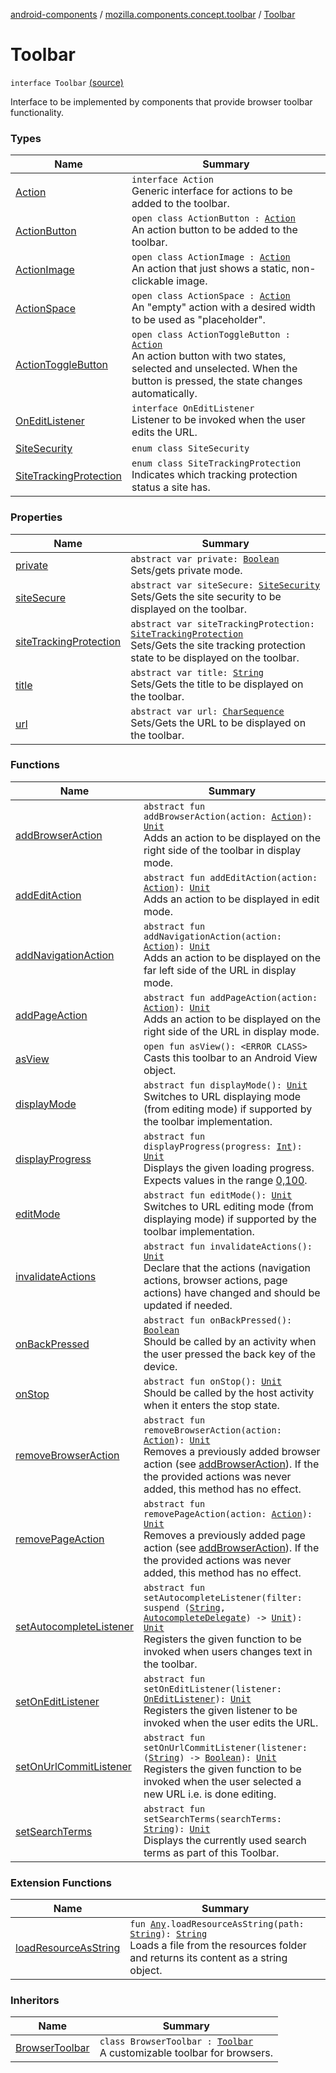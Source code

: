 [android-components](../../index.md) / [mozilla.components.concept.toolbar](../index.md) / [Toolbar](./index.md)

# Toolbar

`interface Toolbar` [(source)](https://github.com/mozilla-mobile/android-components/blob/master/components/concept/toolbar/src/main/java/mozilla/components/concept/toolbar/Toolbar.kt#L26)

Interface to be implemented by components that provide browser toolbar functionality.

### Types

| Name | Summary |
|---|---|
| [Action](-action/index.md) | `interface Action`<br>Generic interface for actions to be added to the toolbar. |
| [ActionButton](-action-button/index.md) | `open class ActionButton : `[`Action`](-action/index.md)<br>An action button to be added to the toolbar. |
| [ActionImage](-action-image/index.md) | `open class ActionImage : `[`Action`](-action/index.md)<br>An action that just shows a static, non-clickable image. |
| [ActionSpace](-action-space/index.md) | `open class ActionSpace : `[`Action`](-action/index.md)<br>An "empty" action with a desired width to be used as "placeholder". |
| [ActionToggleButton](-action-toggle-button/index.md) | `open class ActionToggleButton : `[`Action`](-action/index.md)<br>An action button with two states, selected and unselected. When the button is pressed, the state changes automatically. |
| [OnEditListener](-on-edit-listener/index.md) | `interface OnEditListener`<br>Listener to be invoked when the user edits the URL. |
| [SiteSecurity](-site-security/index.md) | `enum class SiteSecurity` |
| [SiteTrackingProtection](-site-tracking-protection/index.md) | `enum class SiteTrackingProtection`<br>Indicates which tracking protection status a site has. |

### Properties

| Name | Summary |
|---|---|
| [private](private.md) | `abstract var private: `[`Boolean`](https://kotlinlang.org/api/latest/jvm/stdlib/kotlin/-boolean/index.html)<br>Sets/gets private mode. |
| [siteSecure](site-secure.md) | `abstract var siteSecure: `[`SiteSecurity`](-site-security/index.md)<br>Sets/Gets the site security to be displayed on the toolbar. |
| [siteTrackingProtection](site-tracking-protection.md) | `abstract var siteTrackingProtection: `[`SiteTrackingProtection`](-site-tracking-protection/index.md)<br>Sets/Gets the site tracking protection state to be displayed on the toolbar. |
| [title](title.md) | `abstract var title: `[`String`](https://kotlinlang.org/api/latest/jvm/stdlib/kotlin/-string/index.html)<br>Sets/Gets the title to be displayed on the toolbar. |
| [url](url.md) | `abstract var url: `[`CharSequence`](https://kotlinlang.org/api/latest/jvm/stdlib/kotlin/-char-sequence/index.html)<br>Sets/Gets the URL to be displayed on the toolbar. |

### Functions

| Name | Summary |
|---|---|
| [addBrowserAction](add-browser-action.md) | `abstract fun addBrowserAction(action: `[`Action`](-action/index.md)`): `[`Unit`](https://kotlinlang.org/api/latest/jvm/stdlib/kotlin/-unit/index.html)<br>Adds an action to be displayed on the right side of the toolbar in display mode. |
| [addEditAction](add-edit-action.md) | `abstract fun addEditAction(action: `[`Action`](-action/index.md)`): `[`Unit`](https://kotlinlang.org/api/latest/jvm/stdlib/kotlin/-unit/index.html)<br>Adds an action to be displayed in edit mode. |
| [addNavigationAction](add-navigation-action.md) | `abstract fun addNavigationAction(action: `[`Action`](-action/index.md)`): `[`Unit`](https://kotlinlang.org/api/latest/jvm/stdlib/kotlin/-unit/index.html)<br>Adds an action to be displayed on the far left side of the URL in display mode. |
| [addPageAction](add-page-action.md) | `abstract fun addPageAction(action: `[`Action`](-action/index.md)`): `[`Unit`](https://kotlinlang.org/api/latest/jvm/stdlib/kotlin/-unit/index.html)<br>Adds an action to be displayed on the right side of the URL in display mode. |
| [asView](as-view.md) | `open fun asView(): <ERROR CLASS>`<br>Casts this toolbar to an Android View object. |
| [displayMode](display-mode.md) | `abstract fun displayMode(): `[`Unit`](https://kotlinlang.org/api/latest/jvm/stdlib/kotlin/-unit/index.html)<br>Switches to URL displaying mode (from editing mode) if supported by the toolbar implementation. |
| [displayProgress](display-progress.md) | `abstract fun displayProgress(progress: `[`Int`](https://kotlinlang.org/api/latest/jvm/stdlib/kotlin/-int/index.html)`): `[`Unit`](https://kotlinlang.org/api/latest/jvm/stdlib/kotlin/-unit/index.html)<br>Displays the given loading progress. Expects values in the range [0,100](#). |
| [editMode](edit-mode.md) | `abstract fun editMode(): `[`Unit`](https://kotlinlang.org/api/latest/jvm/stdlib/kotlin/-unit/index.html)<br>Switches to URL editing mode (from displaying mode) if supported by the toolbar implementation. |
| [invalidateActions](invalidate-actions.md) | `abstract fun invalidateActions(): `[`Unit`](https://kotlinlang.org/api/latest/jvm/stdlib/kotlin/-unit/index.html)<br>Declare that the actions (navigation actions, browser actions, page actions) have changed and should be updated if needed. |
| [onBackPressed](on-back-pressed.md) | `abstract fun onBackPressed(): `[`Boolean`](https://kotlinlang.org/api/latest/jvm/stdlib/kotlin/-boolean/index.html)<br>Should be called by an activity when the user pressed the back key of the device. |
| [onStop](on-stop.md) | `abstract fun onStop(): `[`Unit`](https://kotlinlang.org/api/latest/jvm/stdlib/kotlin/-unit/index.html)<br>Should be called by the host activity when it enters the stop state. |
| [removeBrowserAction](remove-browser-action.md) | `abstract fun removeBrowserAction(action: `[`Action`](-action/index.md)`): `[`Unit`](https://kotlinlang.org/api/latest/jvm/stdlib/kotlin/-unit/index.html)<br>Removes a previously added browser action (see [addBrowserAction](add-browser-action.md)). If the the provided actions was never added, this method has no effect. |
| [removePageAction](remove-page-action.md) | `abstract fun removePageAction(action: `[`Action`](-action/index.md)`): `[`Unit`](https://kotlinlang.org/api/latest/jvm/stdlib/kotlin/-unit/index.html)<br>Removes a previously added page action (see [addBrowserAction](add-browser-action.md)). If the the provided actions was never added, this method has no effect. |
| [setAutocompleteListener](set-autocomplete-listener.md) | `abstract fun setAutocompleteListener(filter: suspend (`[`String`](https://kotlinlang.org/api/latest/jvm/stdlib/kotlin/-string/index.html)`, `[`AutocompleteDelegate`](../-autocomplete-delegate/index.md)`) -> `[`Unit`](https://kotlinlang.org/api/latest/jvm/stdlib/kotlin/-unit/index.html)`): `[`Unit`](https://kotlinlang.org/api/latest/jvm/stdlib/kotlin/-unit/index.html)<br>Registers the given function to be invoked when users changes text in the toolbar. |
| [setOnEditListener](set-on-edit-listener.md) | `abstract fun setOnEditListener(listener: `[`OnEditListener`](-on-edit-listener/index.md)`): `[`Unit`](https://kotlinlang.org/api/latest/jvm/stdlib/kotlin/-unit/index.html)<br>Registers the given listener to be invoked when the user edits the URL. |
| [setOnUrlCommitListener](set-on-url-commit-listener.md) | `abstract fun setOnUrlCommitListener(listener: (`[`String`](https://kotlinlang.org/api/latest/jvm/stdlib/kotlin/-string/index.html)`) -> `[`Boolean`](https://kotlinlang.org/api/latest/jvm/stdlib/kotlin/-boolean/index.html)`): `[`Unit`](https://kotlinlang.org/api/latest/jvm/stdlib/kotlin/-unit/index.html)<br>Registers the given function to be invoked when the user selected a new URL i.e. is done editing. |
| [setSearchTerms](set-search-terms.md) | `abstract fun setSearchTerms(searchTerms: `[`String`](https://kotlinlang.org/api/latest/jvm/stdlib/kotlin/-string/index.html)`): `[`Unit`](https://kotlinlang.org/api/latest/jvm/stdlib/kotlin/-unit/index.html)<br>Displays the currently used search terms as part of this Toolbar. |

### Extension Functions

| Name | Summary |
|---|---|
| [loadResourceAsString](../../mozilla.components.support.test.file/kotlin.-any/load-resource-as-string.md) | `fun `[`Any`](https://kotlinlang.org/api/latest/jvm/stdlib/kotlin/-any/index.html)`.loadResourceAsString(path: `[`String`](https://kotlinlang.org/api/latest/jvm/stdlib/kotlin/-string/index.html)`): `[`String`](https://kotlinlang.org/api/latest/jvm/stdlib/kotlin/-string/index.html)<br>Loads a file from the resources folder and returns its content as a string object. |

### Inheritors

| Name | Summary |
|---|---|
| [BrowserToolbar](../../mozilla.components.browser.toolbar/-browser-toolbar/index.md) | `class BrowserToolbar : `[`Toolbar`](./index.md)<br>A customizable toolbar for browsers. |
